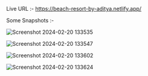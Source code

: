 Live URL :- https://beach-resort-by-aditya.netlify.app/


Some Snapshots :- 

![Screenshot 2024-02-20 133535](https://github.com/adityagunale/React--Beach_Resort/assets/121552299/0bf8f80a-4c51-4a51-9822-ea2ad5b12a2a)

![Screenshot 2024-02-20 133547](https://github.com/adityagunale/React--Beach_Resort/assets/121552299/63d1aaa4-53e5-4c6e-86fe-dbdcc9639641)

![Screenshot 2024-02-20 133602](https://github.com/adityagunale/React--Beach_Resort/assets/121552299/84defcda-7228-4b2d-8237-463b1c982ee5)

![Screenshot 2024-02-20 133624](https://github.com/adityagunale/React--Beach_Resort/assets/121552299/2cd1d75a-d2a5-41a4-b69a-1ff087c94abd)
